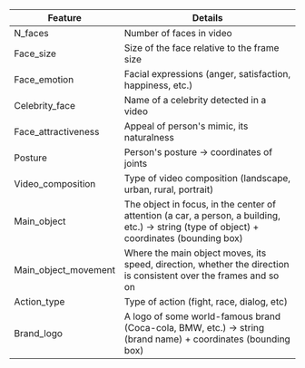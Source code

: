 | Feature | Details |
| --- | --- |
| N_faces | Number of faces in video |
| Face_size | Size of the face relative to the frame size |
| Face_emotion | Facial expressions (anger, satisfaction, happiness, etc.) |
| Celebrity_face | Name of a celebrity detected in a video |
| Face_attractiveness | Appeal of person's mimic, its naturalness |
| Posture | Person's posture -> coordinates of joints |
| Video_composition | Type of video composition (landscape, urban, rural, portrait) |
| Main_object | The object in focus, in the center of attention (a car, a person, a building, etc.) -> string (type of object) + coordinates (bounding box)|
| Main_object_movement | Where the main object moves, its speed, direction, whether the direction is consistent over the frames and so on |
| Action_type | Type of action (fight, race, dialog, etc)
| Brand_logo | A logo of some world-famous brand (Coca-cola, BMW, etc.) -> string (brand name) + coordinates (bounding box)| 
